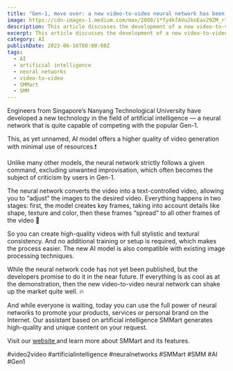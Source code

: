 ```yaml
---
title: "Gen-1, move over: a new video-to-video neural network has been announced"
image: https://cdn-images-1.medium.com/max/2000/1*Ty4kfAVu2knEav29ZM_rtQ.jpeg
description: This article discusses the development of a new video-to-video neural network by engineers from Singapore’s Nanyang Technological University. The unnamed AI model offers a higher quality of video generation with minimal use of resources, and strictly follows a given command, excluding unwanted improvisation. The article highlights the potential for the new AI model to shake up the market, and also promotes SMMart as an AI-based assistant for generating high-quality and unique content for personal or business promotion on the internet.
excerpt: This article discusses the development of a new video-to-video neural network by engineers from Singapore’s Nanyang Technological University. The unnamed AI model offers ...
category: AI
publishDate: 2023-06-16T00:00:00Z
tags:
  - AI
  - artificial intelligence
  - neural networks
  - video-to-video
  - SMMart
  - SMM
---
```


Engineers from Singapore’s Nanyang Technological University have developed a new technology in the field of artificial intelligence — a neural network that is quite capable of competing with the popular Gen-1.

This, as yet unnamed, AI model offers a higher quality of video generation with minimal use of resources.❗️

Unlike many other models, the neural network strictly follows a given command, excluding unwanted improvisation, which often becomes the subject of criticism by users in Gen-1.

The neural network converts the video into a text-controlled video, allowing you to “adjust” the images to the desired video. Everything happens in two stages: first, the model creates key frames, taking into account details like shape, texture and color, then these frames “spread” to all other frames of the video 👀

So you can create high-quality videos with full stylistic and textural consistency. And no additional training or setup is required, which makes the process easier. The new AI model is also compatible with existing image processing techniques.

While the neural network code has not yet been published, but the developers promise to do it in the near future. If everything is as cool as at the demonstration, then the new video-to-video neural network can shake up the market quite well. 🔥

And while everyone is waiting, today you can use the full power of neural networks to promote your products, services or personal brand on the Internet. Our assistant based on artificial intelligence SMMart generates high-quality and unique content on your request.

Visit our [website ](https://www.smm.art/)and learn more about SMMart and its features.

#video2video #artificialintelligence #neuralnetworks #SMMart #SMM #AI #Gen1
